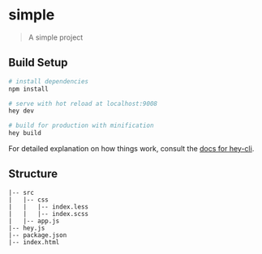 # simple

> A simple project

## Build Setup

``` bash
# install dependencies
npm install

# serve with hot reload at localhost:9008
hey dev

# build for production with minification
hey build
```

For detailed explanation on how things work, consult the [docs for hey-cli](https://github.com/heyui/hey-cli).

## Structure
```
|-- src  
|   |-- css
|   |   |-- index.less 
|   |   |-- index.scss
|   |-- app.js  
|-- hey.js 
|-- package.json
|-- index.html
```
